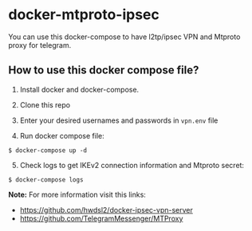 # docker-mtproto-ipsec


You can use this docker-compose to have l2tp/ipsec VPN and Mtproto proxy for telegram.

## How to use this docker compose file?
1. Install docker and docker-compose.

2. Clone this repo


3. Enter your desired usernames and passwords in `vpn.env` file


4. Run docker compose file:
  ``` 
  $ docker-compose up -d
  ```
  
5. Check logs to  get IKEv2 connection information and Mtproto secret:
  ```
  $ docker-compose logs
  ```  
    
**Note:** For more information visit this links:
- https://github.com/hwdsl2/docker-ipsec-vpn-server
- https://github.com/TelegramMessenger/MTProxy
